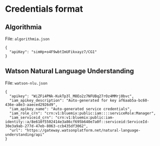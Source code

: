 # Credentials format

## Algorithmia

File: `algorithmia.json`

```
{
  "apiKey": "simHp+o4F9wbtImUFikxayz7/CG1"
}
```

## Watson Natural Language Understanding

File: `watson-nlu.json`

```
{
  "apikey": "WiZFi4PNk-KukTp3l_M8Eo2z7NFUBq27rOz4MMrj0bvc",
  "iam_apikey_description": "Auto-generated for key af6aab5a-bc60-436e-a8e3-aaeced2926d9",
  "iam_apikey_name": "Auto-generated service credentials",
  "iam_role_crn": "crn:v1:bluemix:public:iam::::serviceRole:Manager",
  "iam_serviceid_crn": "crn:v1:bluemix:public:iam-identity::a/8e610f5502414e3a86cf695b640e7a0f::serviceid:ServiceId-30e3a9ab-277d-47eb-8063-ccb435df3062",
  "url": "https://gateway.watsonplatform.net/natural-language-understanding/api"
}
```